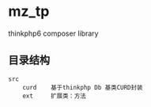 # mz_tp
thinkphp6 composer library

## 目录结构
~~~
src
    curd    基于thinkphp Db 基类CURD封装
    ext     扩展类：方法
    
~~~